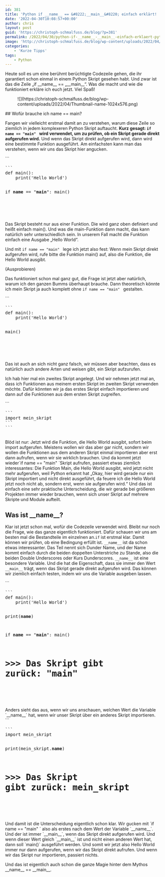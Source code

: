 ```yaml
---
id: 381
title: 'Python if __name__ == &#8222;__main__&#8220; einfach erklärt! | Python Tutorial für Anfänger (Deutsch)'
date: '2022-04-30T10:08:57+00:00'
author: chris
layout: post
guid: 'https://christoph-schmalfuss.de/blog/?p=381'
permalink: /2022/04/30/python-if-__name__-__main__-einfach-erklaert-python-tutorial-fuer-anfaenger-deutsch/
image: 'http://christoph-schmalfuss.de/blog/wp-content/uploads/2022/04/Thumbnail-name.png'
categories:
    - 'Kurze Tipps'
tags:
    - Python
---
```


Heute soll es um eine berühmt berüchtigte Codezeile gehen, die ihr garantiert schon einmal in einem Python Skript gesehen habt. Und zwar ist das die Zeile „if \_\_name\_\_ == „\_\_main\_\_“. Was die macht und wie die funktioniert erkläre ich euch jetzt. Viel Spaß!

<figure class="wp-block-image size-large">![](https://christoph-schmalfuss.de/blog/wp-content/uploads/2022/04/Thumbnail-name-1024x576.png)</figure>## Wofür brauche ich name == main?

Fangen wir vielleicht erstmal damit an zu verstehen, warum diese Zeile so ziemlich in jedem komplexeren Python Skript auftaucht. **Kurz gesagt: `if name == "main" ` wird verwendet, um zu prüfen, ob ein Skript gerade direkt aufgerufen wird.** Und wenn das Skript direkt aufgerufen wird, dann wird eine bestimmte Funktion ausgeführt. Am einfachsten kann man das verstehen, wenn wir uns das Skript hier angucken.

<div class="hcb_wrap">```
<pre class="prism line-numbers lang-python" data-lang="Python">```
def main():
	print('Hello World')


if __name__ == "__main__":
    main()
```
```

</div>Das Skript besteht nur aus einer Funktion. Die wird ganz oben definiert und heißt einfach main(). Und was die main-Funktion dann macht, das kann natürlich sehr unterschiedlich sein. In unserem Fall macht die Funktion einfach eine Ausgabe „Hello World“.

Und mit `if name == "main" ` lege ich jetzt also fest: Wenn mein Skript direkt aufgerufen wird, rufe bitte die Funktion main() auf, also die Funktion, die Hello World ausgibt.

(Ausprobieren)

Das funktioniert schon mal ganz gut, die Frage ist jetzt aber natürlich, warum ich den ganzen Bumms überhaupt brauche. Dann theoretisch könnte ich mein Skript ja auch komplett ohne `if name == "main" ` gestalten.

<div class="hcb_wrap">```
<pre class="prism line-numbers lang-python" data-lang="Python">```
def main():
	print('Hello World')


main()
```
```

</div>Das ist auch an sich nicht ganz falsch, wir müssen aber beachten, dass es natürlich auch andere Arten und weisen gibt, ein Skript aufzurufen.

Ich hab hier mal ein zweites Skript angelegt. Und wir nehmen jetzt mal an, dass ich Funktionen aus meinem ersten Skript im zweiten Skript verwenden möchte. Dafür könnten wir ja das erstes Skript einfach importieren und dann auf die Funktionen aus dem ersten Skript zugreifen.

<div class="hcb_wrap">```
<pre class="prism line-numbers lang-python" data-lang="Python">```
import mein_skript
```
```

</div>Blöd ist nur: Jetzt wird die Funktion, die Hello World ausgibt, sofort beim import aufgerufen. Meistens wollen wir das aber gar nicht, sondern wir wollen die Funktionen aus dem anderen Skript einmal importieren aber erst dann aufrufen, wenn wir sie wirklich brauchen. Und da kommt jetzt wieder`if name == "main" `Skript aufrufen, passiert etwas ziemlich interessantes: Die Funktion Main, die Hello World ausgibt, wird jetzt nicht mehr aufgerufen, weil Python erkannt hat „Okay, hier wird gerade nur ein Skript importiert und nicht direkt ausgeführt, da feuere ich die Hello World jetzt noch nicht ab, sondern erst, wenn sie aufgerufen wird.“ Und das ist einfach eine sehr praktische Unterscheidung, die wir gerade bei größeren Projekten immer wieder brauchen, wenn sich unser Skript auf mehrere Skripte und Module aufteilt.

## Was ist \_\_name\_\_?

Klar ist jetzt schon mal, wofür die Codezeile verwendet wird. Bleibt nur noch die Frage, wie das ganze eigentlich funktioniert. Dafür schauen wir uns am besten mal die Bestandteile im einzelnen an.`if` ist erstmal klar. Damit können wir prüfen, ob eine Bedingung erfüllt ist. `__name__` ist da schon etwas interessanter. Das Teil nennt sich Dunder Name, und der Name kommt einfach durch die beiden doppelten Unterstriche zu Stande, also die beiden Double Underscores oder Kurs Dunderscores. `__name__` ist eine besondere Variable. Und die hat die Eigenschaft, dass sie immer den Wert `__main__` trägt, wenn das Skript gerade direkt aufgerufen wird. Das können wir ziemlich einfach testen, indem wir uns die Variable ausgeben lassen.

<div class="hcb_wrap">```
<pre class="prism line-numbers lang-python" data-lang="Python">```
def main():
	print('Hello World')

print(__name__)

if __name__ == "__main__":
    main()

# >>> Das Skript gibt zurück: "__main__"
```
```

</div>Anders sieht das aus, wenn wir uns anschauen, welchen Wert die Variable `__name__` hat, wenn wir unser Skript über ein anderes Skript importieren.

<div class="hcb_wrap">```
<pre class="prism line-numbers lang-python" data-lang="Python">```
import mein_skript

print(mein_skript.__name__)

# >>> Das Skript gibt zurück: mein_skript
```
```

</div>Und damit ist die Unterscheidung eigentlich schon klar. Wir gucken mit `if name == "main" ` also als erstes nach dem Wert der Variable `__name__`. Und der ist immer `__main__`, wenn das Skript direkt aufgerufen wird. Und wenn dieser Wert gleich `__main__` ist und nicht einen anderen Wert hat, dann soll `main()` ausgeführt werden. Und somit wir jetzt also Hello World immer nur dann aufgerufen, wenn wir das Skript direkt aufrufen. Und wenn wir das Skript nur importieren, passiert nichts.

Und das ist eigentlich auch schon die ganze Magie hinter dem Mythos \_\_name\_\_ == \_\_main\_\_.